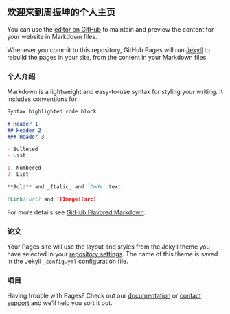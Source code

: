 ## 欢迎来到周振坤的个人主页

You can use the [editor on GitHub](https://github.com/zhenkun91/zhenkun91.github.io/edit/master/index.md) to maintain and preview the content for your website in Markdown files.

Whenever you commit to this repository, GitHub Pages will run [Jekyll](https://jekyllrb.com/) to rebuild the pages in your site, from the content in your Markdown files.

### 个人介绍

Markdown is a lightweight and easy-to-use syntax for styling your writing. It includes conventions for

```markdown
Syntax highlighted code block

# Header 1
## Header 2
### Header 3

- Bulleted
- List

1. Numbered
2. List

**Bold** and _Italic_ and `Code` text

[Link](url) and ![Image](src)
```

For more details see [GitHub Flavored Markdown](https://guides.github.com/features/mastering-markdown/).

### 论文

Your Pages site will use the layout and styles from the Jekyll theme you have selected in your [repository settings](https://github.com/zhenkun91/zhenkun91.github.io/settings). The name of this theme is saved in the Jekyll `_config.yml` configuration file.

### 项目

Having trouble with Pages? Check out our [documentation](https://help.github.com/categories/github-pages-basics/) or [contact support](https://github.com/contact) and we’ll help you sort it out.
